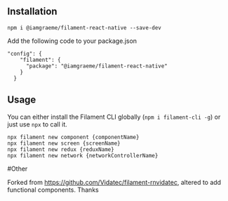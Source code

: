 ## Installation

```
npm i @iamgraeme/filament-react-native --save-dev
```

Add the following code to your package.json

```
"config": {
    "filament": {
      "package": "@iamgraeme/filament-react-native"
    }
  }
```

## Usage

You can either install the Filament CLI globally (`npm i filament-cli -g`) or just use `npx` to call it.

```
npx filament new component {componentName}
npx filament new screen {screenName}
npx filament new redux {reduxName}
npx filament new network {networkControllerName}
```

#Other

Forked from https://github.com/Vidatec/filament-rnvidatec, altered to add functional components. Thanks

